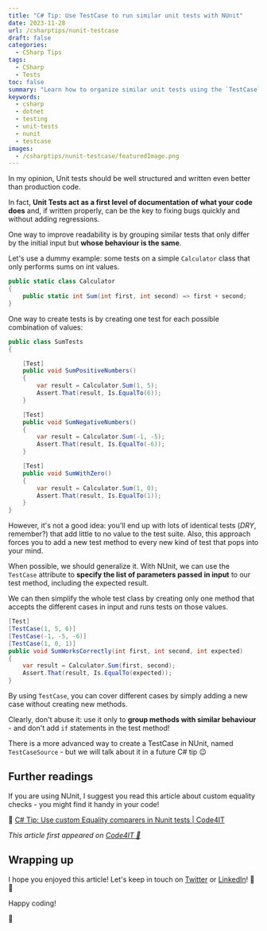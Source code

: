 ```yaml
---
title: "C# Tip: Use TestCase to run similar unit tests with NUnit"
date: 2023-11-28
url: /csharptips/nunit-testcase
draft: false
categories:
  - CSharp Tips
tags:
  - CSharp
  - Tests
toc: false
summary: "Learn how to organize similar unit tests using the `TestCase` attribute in NUnit!"
keywords:
  - csharp
  - dotnet
  - testing 
  - unit-tests
  - nunit
  - testcase
images:
  - /csharptips/nunit-testcase/featuredImage.png
---
```


In my opinion, Unit tests should be well structured and written even better than production code.

In fact, **Unit Tests act as a first level of documentation of what your code does** and, if written properly, can be the key to fixing bugs quickly and without adding regressions.

One way to improve readability is by grouping similar tests that only differ by the initial input but **whose behaviour is the same**.

Let's use a dummy example: some tests on a simple `Calculator` class that only performs sums on int values.

```cs
public static class Calculator
{
    public static int Sum(int first, int second) => first + second;
}
```

One way to create tests is by creating one test for each possible combination of values:

```cs
public class SumTests
{

    [Test]
    public void SumPositiveNumbers()
    {
        var result = Calculator.Sum(1, 5);
        Assert.That(result, Is.EqualTo(6));
    }

    [Test]
    public void SumNegativeNumbers()
    {
        var result = Calculator.Sum(-1, -5);
        Assert.That(result, Is.EqualTo(-6));
    }

    [Test]
    public void SumWithZero()
    {
        var result = Calculator.Sum(1, 0);
        Assert.That(result, Is.EqualTo(1));
    }
}
```

However, it's not a good idea: you'll end up with lots of identical tests (_DRY_, remember?) that add little to no value to the test suite. Also, this approach forces you to add a new test method to every new kind of test that pops into your mind.

When possible, we should generalize it. With NUnit, we can use the `TestCase` attribute to **specify the list of parameters passed in input** to our test method, including the expected result.

We can then simplify the whole test class by creating only one method that accepts the different cases in input and runs tests on those values.

```cs
[Test]
[TestCase(1, 5, 6)]
[TestCase(-1, -5, -6)]
[TestCase(1, 0, 1)]
public void SumWorksCorrectly(int first, int second, int expected)
{
    var result = Calculator.Sum(first, second);
    Assert.That(result, Is.EqualTo(expected));
}
```

By using `TestCase`, you can cover different cases by simply adding a new case without creating new methods.

Clearly, don't abuse it: use it only to **group methods with similar behaviour** - and don't add `if` statements in the test method!

There is a more advanced way to create a TestCase in NUnit, named `TestCaseSource` - but we will talk about it in a future C# tip 😉

## Further readings

If you are using NUnit, I suggest you read this article about custom equality checks - you might find it handy in your code!

🔗 [C# Tip: Use custom Equality comparers in Nunit tests | Code4IT](https://www.code4it.dev/csharptips/nunit-equals-custom-comparer/)

_This article first appeared on [Code4IT 🐧](https://www.code4it.dev/)_

## Wrapping up

I hope you enjoyed this article! Let's keep in touch on [Twitter](https://twitter.com/BelloneDavide) or [LinkedIn](https://www.linkedin.com/in/BelloneDavide/)! 🤜🤛

Happy coding!

🐧
